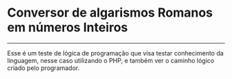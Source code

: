 # Conversor de algarismos Romanos em números Inteiros
---
Esse é um teste de lógica de programação que visa testar conhecimento da linguagem, nesse caso utilizando o PHP, e também ver o caminho lógico criado pelo programador.  